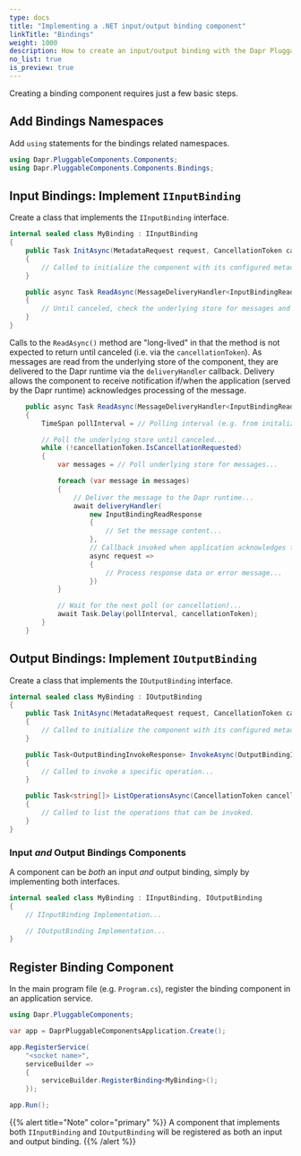 ```yaml
---
type: docs
title: "Implementing a .NET input/output binding component"
linkTitle: "Bindings"
weight: 1000
description: How to create an input/output binding with the Dapr Pluggable Components .NET SDK
no_list: true
is_preview: true
---
```


Creating a binding component requires just a few basic steps.

## Add Bindings Namespaces

Add `using` statements for the bindings related namespaces.

```csharp
using Dapr.PluggableComponents.Components;
using Dapr.PluggableComponents.Components.Bindings;
```

## Input Bindings: Implement `IInputBinding`

Create a class that implements the `IInputBinding` interface.

```csharp
internal sealed class MyBinding : IInputBinding
{
    public Task InitAsync(MetadataRequest request, CancellationToken cancellationToken = default)
    {
        // Called to initialize the component with its configured metadata...
    }

    public async Task ReadAsync(MessageDeliveryHandler<InputBindingReadRequest, InputBindingReadResponse> deliveryHandler, CancellationToken cancellationToken = default)
    {
        // Until canceled, check the underlying store for messages and deliver them to the Dapr runtime...
    }
}
```

Calls to the `ReadAsync()` method are "long-lived" in that the method is not expected to return until canceled (i.e. via the `cancellationToken`). As messages are read from the underlying store of the component, they are delivered to the Dapr runtime via the `deliveryHandler` callback. Delivery allows the component to receive notification if/when the application (served by the Dapr runtime) acknowledges processing of the message.

```csharp
    public async Task ReadAsync(MessageDeliveryHandler<InputBindingReadRequest, InputBindingReadResponse> deliveryHandler, CancellationToken cancellationToken = default)
    {
        TimeSpan pollInterval = // Polling interval (e.g. from initalization metadata)...

        // Poll the underlying store until canceled...
        while (!cancellationToken.IsCancellationRequested)
        {
            var messages = // Poll underlying store for messages...

            foreach (var message in messages)
            {
                // Deliver the message to the Dapr runtime...
                await deliveryHandler(
                    new InputBindingReadResponse
                    {
                        // Set the message content...
                    },
                    // Callback invoked when application acknowledges the message...
                    async request =>
                    {
                        // Process response data or error message...
                    })
            }

            // Wait for the next poll (or cancellation)...
            await Task.Delay(pollInterval, cancellationToken);
        }
    }
```

## Output Bindings: Implement `IOutputBinding`

Create a class that implements the `IOutputBinding` interface.

```csharp
internal sealed class MyBinding : IOutputBinding
{
    public Task InitAsync(MetadataRequest request, CancellationToken cancellationToken = default)
    {
        // Called to initialize the component with its configured metadata...
    }

    public Task<OutputBindingInvokeResponse> InvokeAsync(OutputBindingInvokeRequest request, CancellationToken cancellationToken = default)
    {
        // Called to invoke a specific operation...
    }

    public Task<string[]> ListOperationsAsync(CancellationToken cancellationToken = default)
    {
        // Called to list the operations that can be invoked.
    }
}
```

### Input *and* Output Bindings Components

A component can be *both* an input *and* output binding, simply by implementing both interfaces.

```csharp
internal sealed class MyBinding : IInputBinding, IOutputBinding
{
    // IInputBinding Implementation...

    // IOutputBinding Implementation...
}
```

## Register Binding Component

In the main program file (e.g. `Program.cs`), register the binding component in an application service.

```csharp
using Dapr.PluggableComponents;

var app = DaprPluggableComponentsApplication.Create();

app.RegisterService(
    "<socket name>",
    serviceBuilder =>
    {
        serviceBuilder.RegisterBinding<MyBinding>();
    });

app.Run();
```

{{% alert title="Note" color="primary" %}}
A component that implements both `IInputBinding` and `IOutputBinding` will be registered as both an input and output binding.
{{% /alert %}}
